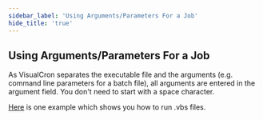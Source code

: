 ```yaml
---
sidebar_label: 'Using Arguments/Parameters For a Job'
hide_title: 'true'
---
```


## Using Arguments/Parameters For a Job

As VisualCron separates the executable file and the arguments (e.g. command line parameters for a batch file), all arguments are entered in the argument field. You don't need to start with a space character.
 
[Here](https://www.microsoft.com) is one example which shows you how to run .vbs files.